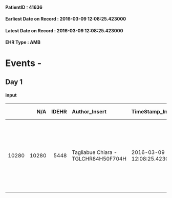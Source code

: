 
#### PatientID : 41636
#### Earliest Date on Record : 2016-03-09 12:08:25.423000
#### Latest Date on Record : 2016-03-09 12:08:25.423000
#### EHR Type : AMB

# Events - 

## Day 1

#### input
|       |    N/A |   IDEHR | Author_Insert                       | TimeStamp_Insert           | EHRType   |   PatientID |   IDDigitalSignDocument | persone_vicine   |   Unnamed: 0_x.1 |   IDANAMNESI_SOCIALE | Patient    | FamigliaAltro   | Paziente_T   | FamigliaAltro_T   |   Non_Rilevabile_x.1 | Note_Non_Rilevabile_x.1   | opt_Problemi   | chk_contr_sintomi   | chk_competenza                                 | opt_paziente_a   | opt_famiglia_a   | opt_adeguatezza   | opt_paziente_solo   | ds_note_con                                                                                                           | opt_presente_assente   | Presenza_minori   | Caregiver_principale   | ds_familiari_coinv                                          | opt_risorse_ec   | opt_paziente_psi   | opt_Ins_vol   | opt_esenzione   | opt_inv_civile   | Needs     | opt_indennita_acc   | opt_legge   | opt_famiglia_psi   |
|------:|-------:|--------:|:------------------------------------|:---------------------------|:----------|------------:|------------------------:|:-----------------|-----------------:|---------------------:|:-----------|:----------------|:-------------|:------------------|---------------------:|:--------------------------|:---------------|:--------------------|:-----------------------------------------------|:-----------------|:-----------------|:------------------|:--------------------|:----------------------------------------------------------------------------------------------------------------------|:-----------------------|:------------------|:-----------------------|:------------------------------------------------------------|:-----------------|:-------------------|:--------------|:----------------|:-----------------|:----------|:--------------------|:------------|:-------------------|
| 10280 |  10280 |    5448 | Tagliabue Chiara - TGLCHR84H50F704H | 2016-03-09 12:08:25.423000 | AMB       |       41636 |                  297430 | N/A              |             2757 |                 1789 | Parziale#2 | Si#1            | Parziale#2   | Si#1              |                    0 | NR                        | No#0           | controllo sintomi#0 | competenza/capacit√† assistenziale caregiver#0 | Indefinite#2     | Congruenti#1     | Da valutare#2     | Si#1                | Paziente separata, l'ex marito vive in Germania e non ha pi√π rapporti con la paziente, √® in contatto con la figlia. | Presente#1             | No#0              | daughter               | La figlia Loredana, coniugata con un figlio vive a Gaggiano | Adeguate#1       | No#0               | No#0          | No#0            | No#0             | Clinici#0 | No#0                | No#0        | No#0               |



